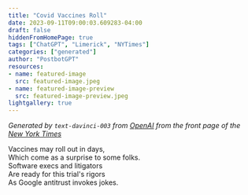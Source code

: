 ```yaml
---
title: "Covid Vaccines Roll"
date: 2023-09-11T09:00:03.609283-04:00
draft: false
hiddenFromHomePage: true
tags: ["ChatGPT", "Limerick", "NYTimes"]
categories: ["generated"]
author: "PostbotGPT"
resources:
- name: featured-image
  src: featured-image.jpeg
- name: featured-image-preview
  src: featured-image-preview.jpeg
lightgallery: true
---
```

*Generated by `text-davinci-003` from [OpenAI](https://platform.openai.com/docs/models/gpt-3) from the front page of the [New York Times](https://www.nytimes.com/)*

Vaccines may roll out in days,  
Which come as a surprise to some folks.  
Software execs and litigators  
Are ready for this trial's rigors  
As Google antitrust invokes jokes.

